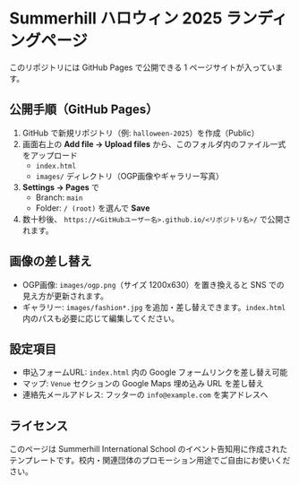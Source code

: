 # Summerhill ハロウィン 2025 ランディングページ

このリポジトリには GitHub Pages で公開できる 1 ページサイトが入っています。

## 公開手順（GitHub Pages）
1. GitHub で新規リポジトリ（例: `halloween-2025`）を作成（Public）
2. 画面右上の **Add file → Upload files** から、このフォルダ内のファイル一式をアップロード
   - `index.html`
   - `images/` ディレクトリ（OGP画像やギャラリー写真）
3. **Settings → Pages** で
   - Branch: `main`
   - Folder: `/ (root)`
   を選んで **Save**
4. 数十秒後、 `https://<GitHubユーザー名>.github.io/<リポジトリ名>/` で公開されます。

## 画像の差し替え
- OGP画像: `images/ogp.png`（サイズ 1200x630）を置き換えると SNS での見え方が更新されます。
- ギャラリー: `images/fashion*.jpg` を追加・差し替えできます。`index.html` 内のパスも必要に応じて編集してください。

## 設定項目
- 申込フォームURL: `index.html` 内の Google フォームリンクを差し替え可能
- マップ: `Venue` セクションの Google Maps 埋め込み URL を差し替え
- 連絡先メールアドレス: フッターの `info@example.com` を実アドレスへ

## ライセンス
このページは Summerhill International School のイベント告知用に作成されたテンプレートです。校内・関連団体のプロモーション用途でご自由にお使いください。
